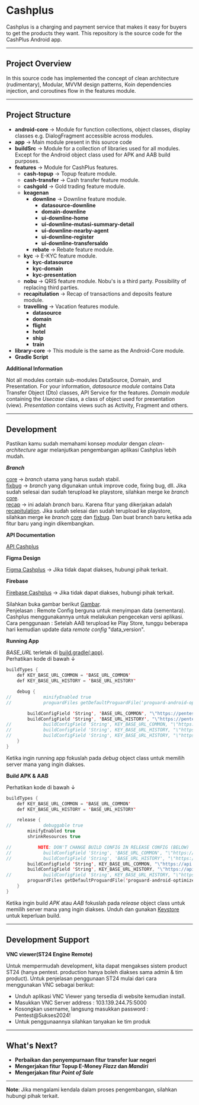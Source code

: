 # Cashplus
Cashplus is a charging and payment service that makes it easy for buyers to get the products they want. This repository is the source code for the CashPlus Android app.

----

## **Project Overview**
In this source code has implemented the concept of clean architecture (rudimentary), Modular, MVVM design patterns, Koin dependencies injection, and coroutines flow in the features module.

----

## **Project Structure**

- **android-core** &rarr; Module for function collections, object classes, display classes e.g. DialogFragment accessible across modules.
- **app** &rarr; Main module present in this source code
- **buildSrc** &rarr; Module for a collection of libraries used for all modules. Except for the Android object class used for APK and AAB build purposes.
- **features** &rarr; Module for CashPlus features.
  - **cash-topup** &rarr; Topup feature module.
  - **cash-transfer** &rarr; Cash transfer feature module.
  - **cashgold** &rarr; Gold trading feature module.
  - **keagenan**
    - **downline** &rarr; Downline feature module.
      - **datasource-downline**
      - **domain-downline**
      - **ui-downline-home**
      - **ui-downline-mutasi-summary-detail**
      - **ui-downline-nearby-agent**
      - **ui-downline-register**
      - **ui-downline-transfersaldo**
    - **rebate** &rarr; Rebate feature module.
  - **kyc** &rarr; E-KYC feature module.
    - **kyc-datasource**
    - **kyc-domain**
    - **kyc-presentation**
  - **nobu** &rarr; QRIS feature module. Nobu's is a third party. Possibility of replacing third parties.
  - **recapitulation** &rarr; Recap of transactions and deposits feature module.
  - **travelling** &rarr; Vacation features module.
    - **datasource**
    - **domain**
    - **flight**
    - **hotel**
    - **ship**
    - **train**
- **library-core** &rarr; This module is the same as the Android-Core module.
- **Gradle Script**
&nbsp;

**Additional Information**

Not all modules contain sub-modules DataSource, Domain, and Presentation. For your information, *datasource module* contains Data Transfer Object (Dto) classes, API Service for the features. *Domain module* containing the *Usecase* class, a class of object used for presentation (view). *Presentation* contains views such as Activity, Fragment and others.

----

## Development
Pastikan kamu sudah memahami konsep *modular* dengan *clean-architecture* agar melanjutkan pengembangan aplikasi Cashplus lebih mudah.

***Branch***

[core](https://github.com/cashplus-id/cashplus-android/tree/core) &rarr; *branch* utama yang harus sudah stabil. \
[fixbug](https://github.com/cashplus-id/cashplus-android/tree/fixbug) &rarr; *branch* yang digunakan untuk improve code, fixing bug, dll. Jika sudah selesai dan sudah terupload ke playstore, silahkan merge ke *branch* [core](https://github.com/cashplus-id/cashplus-android/tree/core).\
[recap](https://github.com/cashplus-id/cashplus-android/tree/recap) &rarr; ini adalah *branch* baru. Karena fitur yang dikerjakan adalah [recapitulation](https://github.com/cashplus-id/cashplus-android/tree/recap/features/recapitulation). Jika sudah selesai dan sudah terupload ke playstore, silahkan merge ke *branch* [core](https://github.com/cashplus-id/cashplus-android/tree/core) dan [fixbug](https://github.com/cashplus-id/cashplus-android/tree/fixbug). Dan buat branch baru ketika ada fitur baru yang ingin dikembangkan.

**API Documentation**

[API Cashplus](https://documenter.getpostman.com/view/7056579/SWE6ZHSQ?version=latest#47528873-1c25-4b4b-974b-c6f0ea003ef9)

**Figma Design**

[Figma Cashplus](https://www.figma.com/file/kvzL87IL2I1k1bVK9t5uT5/Cashplus-Design-v2?type=design&node-id=19507-80599&mode=design&t=jE5YMwnZJ8LPDs9R-0) &rarr; Jika tidak dapat diakses, hubungi pihak terkait.

**Firebase**

[Firebase Cashplus](https://console.firebase.google.com/u/0/project/cashplus-v1/overview?hl=id) &rarr; Jika tidak dapat diakses, hubungi pihak terkait.

Silahkan buka gambar berikut [Gambar](https://drive.google.com/file/d/1Zl_7fM9pqb6hI0T0ktstbKNagkzqy3jA/view?usp=sharing). \
Penjelasan : Remote Config berguna untuk menyimpan data (sementara). Cashplus menggunakannya untuk melakukan pengecekan versi aplikasi. \
Cara penggunaan : Setelah AAB terupload ke Play Store, tunggu beberapa hari kemudian update data *remote config* "data_version".

**Running App**

*BASE_URL* terletak di [build.gradle(:app)](https://github.com/cashplus-id/cashplus-android/blob/recap/app/build.gradle).\
Perhatikan kode di bawah &darr;
```kotlin
buildTypes {
    def KEY_BASE_URL_COMMON = 'BASE_URL_COMMON'
    def KEY_BASE_URL_HISTORY = 'BASE_URL_HISTORY'

    debug {
//            minifyEnabled true
//            proguardFiles getDefaultProguardFile('proguard-android-optimize.txt'), 'proguard-rules.pro'

        buildConfigField 'String', 'BASE_URL_COMMON', "\"https://pentes.cashplus.id:3501/api/apps/\""
        buildConfigField 'String', 'BASE_URL_HISTORY', "\"https://pentes.cashplus.id:3501/api/apps/\""
//            buildConfigField 'String', KEY_BASE_URL_COMMON, "\"https://api.cashplus.id:3601/api/apps/\""
//            buildConfigField 'String', KEY_BASE_URL_HISTORY, "\"https://api.cashplus.id:3601/api/apps/\""
//            buildConfigField 'String', KEY_BASE_URL_HISTORY, "\"https://api.cashplus.id:3301/api/apps/\""
    }
}
```
Ketika ingin running app fokuslah pada *debug* object class untuk memilih server mana yang ingin diakses.

**Build APK & AAB**

Perhatikan kode di bawah &darr;
```kotlin
buildTypes {
    def KEY_BASE_URL_COMMON = 'BASE_URL_COMMON'
    def KEY_BASE_URL_HISTORY = 'BASE_URL_HISTORY'

    release {
//            debuggable true
        minifyEnabled true
        shrinkResources true

//          NOTE: DON'T CHANGE BUILD CONFIG IN RELEASE CONFIG (BELOW)
//            buildConfigField 'String', 'BASE_URL_COMMON', "\"https://pentes.cashplus.id:3501/api/apps/\""
//            buildConfigField 'String', 'BASE_URL_HISTORY', "\"https://pentes.cashplus.id:3501/api/apps/\""
        buildConfigField 'String', KEY_BASE_URL_COMMON, "\"https://api.cashplus.id:3601/api/apps/\""
        buildConfigField 'String', KEY_BASE_URL_HISTORY, "\"https://api.cashplus.id:3601/api/apps/\""
//            buildConfigField 'String', KEY_BASE_URL_HISTORY, "\"https://api.cashplus.id:3301/api/apps/\""
        proguardFiles getDefaultProguardFile('proguard-android-optimize.txt'), 'proguard-rules.pro'
    }
}
```
Ketika ingin build *APK* atau *AAB* fokuslah pada *release* object class untuk memilih server mana yang ingin diakses. Unduh dan gunakan [Keystore](https://drive.google.com/drive/folders/13IYlkazeH3v8aj3AaSsLbImmUxTvVal1?usp=sharing) untuk keperluan build.

----

## Development Support

**VNC viewer(ST24 Engine Remote)**

Untuk mempermudah development, kita dapat mengakses sistem product ST24 (hanya pentest. production hanya boleh diakses sama admin & tim product). Untuk penjelasan penggunaan ST24 mulai dari cara menggunakan VNC sebagai berikut:

- Unduh aplikasi VNC Viewer yang tersedia di website kemudian install.
- Masukkan VNC Server address : 103.139.244.75:5000
- Kosongkan username, langsung masukkan password : Pentest@Sukses2024!
- Untuk penggunaannya silahkan tanyakan ke tim produk

---

## What's Next?

- **Perbaikan dan penyempurnaan fitur transfer luar negeri**
- **Mengerjakan fitur Topup E-Money *Flazz* dan *Mandiri***
- **Mengerjakan fitur *Point of Sale***

---

**Note**: Jika mengalami kendala dalam proses pengembangan, silahkan hubungi pihak terkait.
